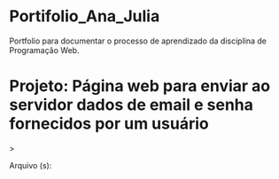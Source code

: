 # Portifolio_Ana_Julia
Portfolio para documentar o processo de aprendizado da disciplina de Programação Web.

<h1>Projeto: Página  web para enviar ao servidor dados de email e senha fornecidos por um usuário</h1>>

Arquivo (s):
<html>
<head>
<body>
<h1>
<p>
<br>
<script>
<label>
